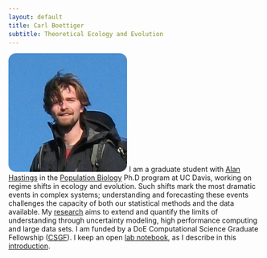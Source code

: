 ```yaml
---
layout: default
title: Carl Boettiger 
subtitle: Theoretical Ecology and Evolution 
---
```

![floatright](assets/img/carlboettiger.png)
I am a graduate student with 
[Alan Hastings](http://two.ucdavis.edu/%7Eme "Alan Hastings") in the 
[Population Biology](http://www-eve.ucdavis.edu/eve/pbg/) Ph.D program at UC
Davis, working on regime shifts in ecology and evolution. Such shifts mark the
most dramatic events in complex systems; understanding and forecasting these 
events challenges the capacity of both our statistical methods and the data 
available. My [research](http://www.carlboettiger.info/research) aims to extend
and quantify the limits of understanding through uncertainty modeling, high
performance computing and large data sets. I am funded by a DoE Computational 
Science Graduate Fellowship
([CSGF](https://www.krellinst.org/csgf/community/fellows/profile?n=boettiger)).
I keep an open [lab notebook](http://www.carlboettiger.info/lab-notebook.html),
as I describe in this
[introduction](http://www.carlboettiger.info/archives/211).




